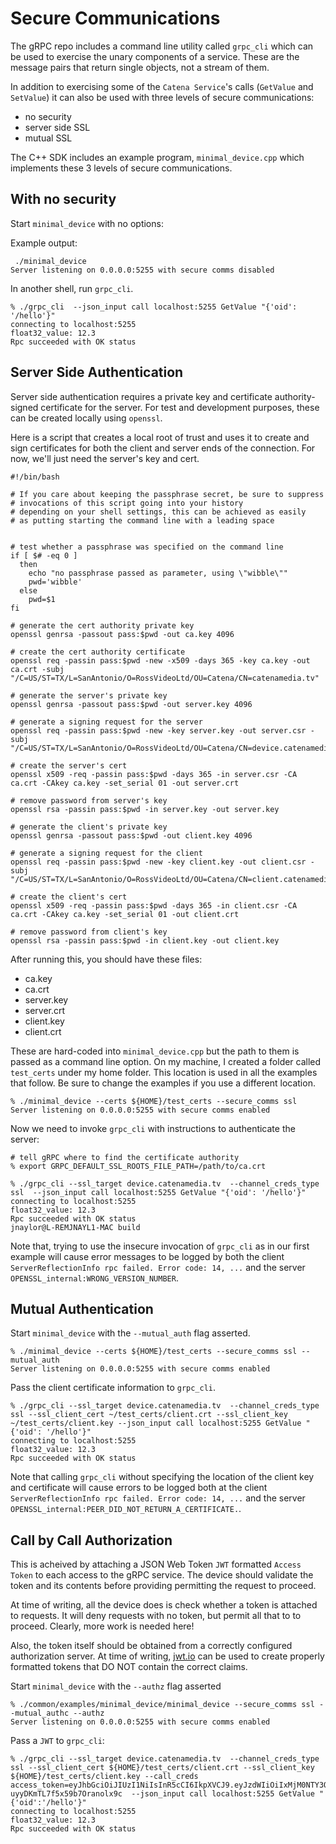 # Secure Communications

The gRPC repo includes a command line utility called `grpc_cli` which can be used to exercise the unary components of a service. These are the message pairs that return single objects, not a stream of them.

In addition to exercising some of the `Catena Service`'s calls (`GetValue` and `SetValue`) it can also be used with three levels of secure communications:

- no security
- server side SSL
- mutual SSL

The C++ SDK includes an example program, `minimal_device.cpp` which implements these 3 levels of secure communications.

## With no security

Start `minimal_device` with no options:

Example output:

```{.sh}
 ./minimal_device                   
Server listening on 0.0.0.0:5255 with secure comms disabled
```

In another shell, run `grpc_cli`.

```{.sh}
% ./grpc_cli  --json_input call localhost:5255 GetValue "{'oid': '/hello'}"
connecting to localhost:5255
float32_value: 12.3
Rpc succeeded with OK status
```

## Server Side Authentication

Server side authentication requires a private key and certificate authority-signed certificate for the server. For test and development purposes, these can be created locally using `openssl`.

Here is a script that creates a local root of trust and uses it to create and sign certificates for both the client and server ends of the connection. For now, we'll just need the server's key and cert.

```{.sh}
#!/bin/bash

# If you care about keeping the passphrase secret, be sure to suppress 
# invocations of this script going into your history
# depending on your shell settings, this can be achieved as easily
# as putting starting the command line with a leading space


# test whether a passphrase was specified on the command line
if [ $# -eq 0 ]
  then
    echo "no passphrase passed as parameter, using \"wibble\""
    pwd='wibble'
  else
    pwd=$1
fi

# generate the cert authority private key
openssl genrsa -passout pass:$pwd -out ca.key 4096

# create the cert authority certificate
openssl req -passin pass:$pwd -new -x509 -days 365 -key ca.key -out ca.crt -subj "/C=US/ST=TX/L=SanAntonio/O=RossVideoLtd/OU=Catena/CN=catenamedia.tv"

# generate the server's private key
openssl genrsa -passout pass:$pwd -out server.key 4096

# generate a signing request for the server
openssl req -passin pass:$pwd -new -key server.key -out server.csr -subj "/C=US/ST=TX/L=SanAntonio/O=RossVideoLtd/OU=Catena/CN=device.catenamedia.tv"

# create the server's cert
openssl x509 -req -passin pass:$pwd -days 365 -in server.csr -CA ca.crt -CAkey ca.key -set_serial 01 -out server.crt

# remove password from server's key
openssl rsa -passin pass:$pwd -in server.key -out server.key

# generate the client's private key
openssl genrsa -passout pass:$pwd -out client.key 4096

# generate a signing request for the client
openssl req -passin pass:$pwd -new -key client.key -out client.csr -subj "/C=US/ST=TX/L=SanAntonio/O=RossVideoLtd/OU=Catena/CN=client.catenamedia.tv"

# create the client's cert
openssl x509 -req -passin pass:$pwd -days 365 -in client.csr -CA ca.crt -CAkey ca.key -set_serial 01 -out client.crt

# remove password from client's key
openssl rsa -passin pass:$pwd -in client.key -out client.key
```

After running this, you should have these files:

- ca.key
- ca.crt
- server.key
- server.crt
- client.key
- client.crt

These are hard-coded into `minimal_device.cpp` but the path to them is passed as a command line option. On my machine, I created a folder called `test_certs` under my home folder. This location is used in all the examples that follow. Be sure to change the examples if you use a different location.

```{.sh}
% ./minimal_device --certs ${HOME}/test_certs --secure_comms ssl
Server listening on 0.0.0.0:5255 with secure comms enabled
```

Now we need to invoke `grpc_cli` with instructions to authenticate the server:

```{.sh}
# tell gRPC where to find the certificate authority
% export GRPC_DEFAULT_SSL_ROOTS_FILE_PATH=/path/to/ca.crt

% ./grpc_cli --ssl_target device.catenamedia.tv  --channel_creds_type ssl  --json_input call localhost:5255 GetValue "{'oid': '/hello'}"
connecting to localhost:5255
float32_value: 12.3
Rpc succeeded with OK status
jnaylor@L-REMJNAYL1-MAC build
```

Note that, trying to use the insecure invocation of `grpc_cli` as in our first example will cause error messages to be logged by both the client `ServerReflectionInfo rpc failed. Error code: 14, ...` and the server `OPENSSL_internal:WRONG_VERSION_NUMBER`.

## Mutual Authentication

Start `minimal_device` with the `--mutual_auth` flag asserted.

```{.sh}
% ./minimal_device --certs ${HOME}/test_certs --secure_comms ssl --mutual_auth
Server listening on 0.0.0.0:5255 with secure comms enabled
```

Pass the client certificate information to `grpc_cli`.

```{.sh}
% ./grpc_cli --ssl_target device.catenamedia.tv  --channel_creds_type ssl --ssl_client_cert ~/test_certs/client.crt --ssl_client_key ~/test_certs/client.key --json_input call localhost:5255 GetValue "{'oid': '/hello'}"
connecting to localhost:5255
float32_value: 12.3
Rpc succeeded with OK status
```

Note that calling `grpc_cli` without specifying the location of the client key and certificate will cause errors to be logged both at the client `ServerReflectionInfo rpc failed. Error code: 14, ...` and the server `OPENSSL_internal:PEER_DID_NOT_RETURN_A_CERTIFICATE.`.

## Call by Call Authorization

This is acheived by attaching a JSON Web Token `JWT` formatted `Access Token` to each access to the gRPC service. The device should validate the token and its contents before providing permitting the request to proceed.

At time of writing, all the device does is check whether a token is attached to requests. It will deny requests with no token, but permit all that to to proceed. Clearly, more work is needed here!

Also, the token itself should be obtained from a correctly configured authorization server. At time of writing, [jwt.io](https://jwt.io) can be used to create properly formatted tokens that DO NOT contain the correct claims.

Start `minimal_device` with the `--authz` flag asserted

```{.sh}
% ./common/examples/minimal_device/minimal_device --secure_comms ssl --mutual_authc --authz
Server listening on 0.0.0.0:5255 with secure comms enabled
```

Pass a `JWT` to `grpc_cli`:

```{.sh}
% ./grpc_cli --ssl_target device.catenamedia.tv  --channel_creds_type ssl --ssl_client_cert ${HOME}/test_certs/client.crt --ssl_client_key ${HOME}/test_certs/client.key --call_creds access_token=eyJhbGciOiJIUzI1NiIsInR5cCI6IkpXVCJ9.eyJzdWIiOiIxMjM0NTY3ODkwIiwibmFtZSI6IkpvaG4gRG9lIiwiaWF0IjoxNTE2MjM5MDIyLCJzY29wZXMiOiJtb25pdG9yOnJvIG9wZXJhdGU6cncgY29uZmlnOnJvIn0.U76pZPakfhYOhVLPE-uyyDKmTL7f5x59b7Oranolx9c  --json_input call localhost:5255 GetValue "{'oid':'/hello'}"
connecting to localhost:5255
float32_value: 12.3
Rpc succeeded with OK status
```

